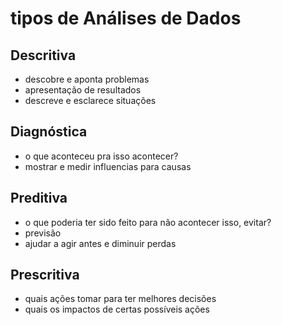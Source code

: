 # tipos de Análises de Dados

## Descritiva

- descobre e aponta problemas
- apresentação de resultados
- descreve e esclarece situações

## Diagnóstica

- o que aconteceu pra isso acontecer?
- mostrar e medir influencias para causas

## Preditiva

- o que poderia ter sido feito para não acontecer isso, evitar?
- previsão
- ajudar a agir antes e diminuir perdas

## Prescritiva

- quais ações tomar para ter melhores decisões
- quais os impactos de certas possíveis ações

